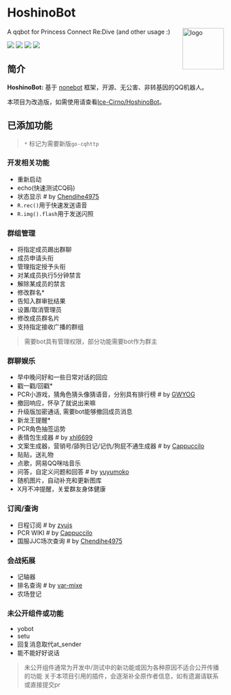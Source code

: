 # HoshinoBot

<img align="right" src="https://dss0.bdstatic.com/6Ox1bjeh1BF3odCf/it/u=66609348,1459848057&fm=74&app=80&f=JPEG&size=f121,121?sec=1880279984&t=2d345877b663ea784b13a0ee76e16b54" alt="logo" width="96px" />

A qqbot for Princess Connect Re:Dive (and other usage :)

<img src="https://img.shields.io/badge/HoshinoBot-v2.0-brightgreen"/> <img src="https://img.shields.io/badge/Yobot-v3.6.4-brightgreen" /> <img src="https://img.shields.io/badge/Powered_by-Ice--Cirno-orange"/> <img src="https://img.shields.io/badge/Improved_by---LAN---blue"/>

## 简介

**HoshinoBot:** 基于 [nonebot](http://nonebot.cqp.moe) 框架，开源、无公害、非转基因的QQ机器人。

本项目为改造版，如需使用请查看[Ice-Cirno/HoshinoBot](https://github.com/Ice-Cirno/HoshinoBot)。

## 已添加功能

> `*` 标记为需要新版`go-cqhttp`

### 开发相关功能

- 重新启动
- echo(快速测试CQ码)
- 状态显示 #  by [Chendihe4975](https://github.com/Chendihe4975)
- `R.rec()`用于快速发送语音
- `R.img().flash`用于发送闪照

### 群组管理

- 将指定成员踢出群聊
- 成员申请头衔
- 管理指定授予头衔
- 对某成员执行5分钟禁言
- 解除某成员的禁言
- 修改群名*
- 告知入群审批结果
- 设置/取消管理员
- 修改成员群名片
- 支持指定接收广播的群组

> 需要bot具有管理权限，部分功能需要bot作为群主

### 群聊娱乐

- 早中晚问好和一些日常对话的回应
- 戳一戳/回戳*
- PCR小游戏，猜角色猜头像猜语音，分别具有排行榜  # by [GWYOG](https://github.com/GWYOG)
- 撤回响应，怀孕了就说出来嘛
- 升级版加密通话, 需要bot能够撤回成员消息
- 新龙王提醒*
- PCR角色抽签运势
- 表情包生成器  # by [xhl6699](https://github.com/xhl6699)
- 文案生成器，营销号/舔狗日记/记仇/狗屁不通生成器  # by [Cappuccilo](https://github.com/Cappuccilo)
- 贴贴，送礼物
- 点歌，网易QQ咪咕音乐
- 问答，自定义问题和回答  # by [yuyumoko](https://github.com/yuyumoko)
- 随机图片，自动补充和更新图库
- X月不冲提醒，关爱群友身体健康


### 订阅/查询

- 日程订阅  # by [zyujs](https://github.com/zyujs)
- PCR WIKI  # by [Cappuccilo](https://github.com/Cappuccilo)
- 国服JJC场次查询  #  by [Chendihe4975](https://github.com/Chendihe4975)

### 会战拓展

- 记轴器
- 排名查询  # by [var-mixe](https://github.com/var-mixer)
- 农场登记


### 未公开组件或功能

- yobot
- setu
- 回复消息取代at_sender
- 能不能好好说话

> 未公开组件通常为开发中/测试中的新功能或因为各种原因不适合公开传播的功能
> 关于本项目引用的插件，会逐渐补全原作者信息，如有遗漏请联系或直接提交pr